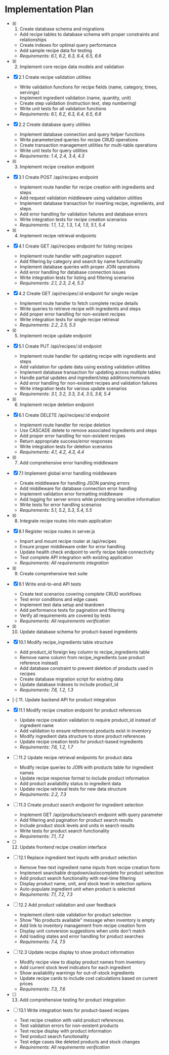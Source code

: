 # Implementation Plan

- [x] 1. Create database schema and migrations
  - Add recipe tables to database schema with proper constraints and relationships
  - Create indexes for optimal query performance
  - Add sample recipe data for testing
  - _Requirements: 6.1, 6.2, 6.3, 6.4, 6.5, 6.6_

- [x] 2. Implement core recipe data models and validation
- [x] 2.1 Create recipe validation utilities
  - Write validation functions for recipe fields (name, category, times, servings)
  - Implement ingredient validation (name, quantity, unit)
  - Create step validation (instruction text, step numbering)
  - Write unit tests for all validation functions
  - _Requirements: 6.1, 6.2, 6.3, 6.4, 6.5, 6.6_

- [x] 2.2 Create database query utilities
  - Implement database connection and query helper functions
  - Write parameterized queries for recipe CRUD operations
  - Create transaction management utilities for multi-table operations
  - Write unit tests for query utilities
  - _Requirements: 1.4, 2.4, 3.4, 4.3_

- [x] 3. Implement recipe creation endpoint
- [x] 3.1 Create POST /api/recipes endpoint
  - Implement route handler for recipe creation with ingredients and steps
  - Add request validation middleware using validation utilities
  - Implement database transaction for inserting recipe, ingredients, and steps
  - Add error handling for validation failures and database errors
  - Write integration tests for recipe creation scenarios
  - _Requirements: 1.1, 1.2, 1.3, 1.4, 1.5, 5.1, 5.4_

- [x] 4. Implement recipe retrieval endpoints
- [x] 4.1 Create GET /api/recipes endpoint for listing recipes
  - Implement route handler with pagination support
  - Add filtering by category and search by name functionality
  - Implement database queries with proper JOIN operations
  - Add error handling for database connection issues
  - Write integration tests for listing and filtering scenarios
  - _Requirements: 2.1, 2.3, 2.4, 5.3_

- [x] 4.2 Create GET /api/recipes/:id endpoint for single recipe
  - Implement route handler to fetch complete recipe details
  - Write queries to retrieve recipe with ingredients and steps
  - Add proper error handling for non-existent recipes
  - Write integration tests for single recipe retrieval
  - _Requirements: 2.2, 2.5, 5.3_

- [x] 5. Implement recipe update endpoint
- [x] 5.1 Create PUT /api/recipes/:id endpoint
  - Implement route handler for updating recipe with ingredients and steps
  - Add validation for update data using existing validation utilities
  - Implement database transaction for updating across multiple tables
  - Handle partial updates and ingredient/step additions/removals
  - Add error handling for non-existent recipes and validation failures
  - Write integration tests for various update scenarios
  - _Requirements: 3.1, 3.2, 3.3, 3.4, 3.5, 3.6, 5.4_

- [x] 6. Implement recipe deletion endpoint
- [x] 6.1 Create DELETE /api/recipes/:id endpoint
  - Implement route handler for recipe deletion
  - Use CASCADE delete to remove associated ingredients and steps
  - Add proper error handling for non-existent recipes
  - Return appropriate success/error responses
  - Write integration tests for deletion scenarios
  - _Requirements: 4.1, 4.2, 4.3, 4.4_

- [x] 7. Add comprehensive error handling middleware
- [x] 7.1 Implement global error handling middleware
  - Create middleware for handling JSON parsing errors
  - Add middleware for database connection error handling
  - Implement validation error formatting middleware
  - Add logging for server errors while protecting sensitive information
  - Write tests for error handling scenarios
  - _Requirements: 5.1, 5.2, 5.3, 5.4, 5.5_

- [x] 8. Integrate recipe routes into main application
- [x] 8.1 Register recipe routes in server.js
  - Import and mount recipe router at /api/recipes
  - Ensure proper middleware order for error handling
  - Update health check endpoint to verify recipe table connectivity
  - Test complete API integration with existing application
  - _Requirements: All requirements integration_

- [x] 9. Create comprehensive test suite
- [x] 9.1 Write end-to-end API tests
  - Create test scenarios covering complete CRUD workflows
  - Test error conditions and edge cases
  - Implement test data setup and teardown
  - Add performance tests for pagination and filtering
  - Verify all requirements are covered by tests
  - _Requirements: All requirements verification_

- [x] 10. Update database schema for product-based ingredients
- [x] 10.1 Modify recipe_ingredients table structure
  - Add product_id foreign key column to recipe_ingredients table
  - Remove name column from recipe_ingredients (use product reference instead)
  - Add database constraint to prevent deletion of products used in recipes
  - Create database migration script for existing data
  - Update database indexes to include product_id
  - _Requirements: 7.6, 1.2, 1.3_

- [-] 11. Update backend API for product integration
- [x] 11.1 Modify recipe creation endpoint for product references
  - Update recipe creation validation to require product_id instead of ingredient name
  - Add validation to ensure referenced products exist in inventory
  - Modify ingredient data structure to store product references
  - Update recipe creation tests for product-based ingredients
  - _Requirements: 7.6, 1.2, 1.7_

- [ ] 11.2 Update recipe retrieval endpoints for product data
  - Modify recipe queries to JOIN with products table for ingredient names
  - Update recipe response format to include product information
  - Add product availability status to ingredient data
  - Update recipe retrieval tests for new data structure
  - _Requirements: 2.2, 7.3_

- [ ] 11.3 Create product search endpoint for ingredient selection
  - Implement GET /api/products/search endpoint with query parameter
  - Add filtering and pagination for product search results
  - Include product stock levels and units in search results
  - Write tests for product search functionality
  - _Requirements: 7.1, 7.2_

- [ ] 12. Update frontend recipe creation interface
- [ ] 12.1 Replace ingredient text inputs with product selection
  - Remove free-text ingredient name inputs from recipe creation form
  - Implement searchable dropdown/autocomplete for product selection
  - Add product search functionality with real-time filtering
  - Display product name, unit, and stock level in selection options
  - Auto-populate ingredient unit when product is selected
  - _Requirements: 7.1, 7.2, 7.3_

- [ ] 12.2 Add product validation and user feedback
  - Implement client-side validation for product selection
  - Show "No products available" message when inventory is empty
  - Add link to inventory management from recipe creation form
  - Display unit conversion suggestions when units don't match
  - Add loading states and error handling for product searches
  - _Requirements: 7.4, 7.5_

- [ ] 12.3 Update recipe display to show product information
  - Modify recipe view to display product names from inventory
  - Add current stock level indicators for each ingredient
  - Show availability warnings for out-of-stock ingredients
  - Update recipe cards to include cost calculations based on current prices
  - _Requirements: 7.3, 7.6_

- [ ] 13. Add comprehensive testing for product integration
- [ ] 13.1 Write integration tests for product-based recipes
  - Test recipe creation with valid product references
  - Test validation errors for non-existent products
  - Test recipe display with product information
  - Test product search functionality
  - Test edge cases like deleted products and stock changes
  - _Requirements: All requirements verification_